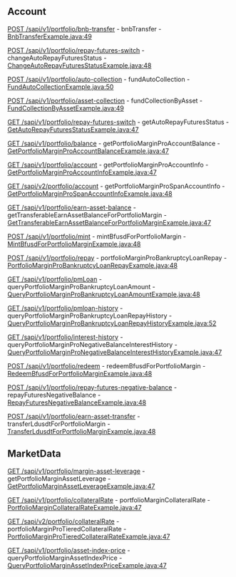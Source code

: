 ## Account

[POST /sapi/v1/portfolio/bnb-transfer](https://developers.binance.com/docs/derivatives/portfolio-margin-pro/account/BNB-transfer) - bnbTransfer - [BnbTransferExample.java:49](/examples/derivatives-trading-portfolio-margin-pro/src/main/java/com/binance/connector/client/derivatives_trading_portfolio_margin_pro/rest/account/BnbTransferExample.java#L49)

[POST /sapi/v1/portfolio/repay-futures-switch](https://developers.binance.com/docs/derivatives/portfolio-margin-pro/account/Change-Auto-repay-futures-Status) - changeAutoRepayFuturesStatus - [ChangeAutoRepayFuturesStatusExample.java:48](/examples/derivatives-trading-portfolio-margin-pro/src/main/java/com/binance/connector/client/derivatives_trading_portfolio_margin_pro/rest/account/ChangeAutoRepayFuturesStatusExample.java#L48)

[POST /sapi/v1/portfolio/auto-collection](https://developers.binance.com/docs/derivatives/portfolio-margin-pro/account/Fund-Auto-collection) - fundAutoCollection - [FundAutoCollectionExample.java:50](/examples/derivatives-trading-portfolio-margin-pro/src/main/java/com/binance/connector/client/derivatives_trading_portfolio_margin_pro/rest/account/FundAutoCollectionExample.java#L50)

[POST /sapi/v1/portfolio/asset-collection](https://developers.binance.com/docs/derivatives/portfolio-margin-pro/account/Fund-Collection-by-Asset) - fundCollectionByAsset - [FundCollectionByAssetExample.java:49](/examples/derivatives-trading-portfolio-margin-pro/src/main/java/com/binance/connector/client/derivatives_trading_portfolio_margin_pro/rest/account/FundCollectionByAssetExample.java#L49)

[GET /sapi/v1/portfolio/repay-futures-switch](https://developers.binance.com/docs/derivatives/portfolio-margin-pro/account/Get-Auto-repay-futures-Status) - getAutoRepayFuturesStatus - [GetAutoRepayFuturesStatusExample.java:47](/examples/derivatives-trading-portfolio-margin-pro/src/main/java/com/binance/connector/client/derivatives_trading_portfolio_margin_pro/rest/account/GetAutoRepayFuturesStatusExample.java#L47)

[GET /sapi/v1/portfolio/balance](https://developers.binance.com/docs/derivatives/portfolio-margin-pro/account/Get-Classic-Portfolio-Margin-Balance-Info) - getPortfolioMarginProAccountBalance - [GetPortfolioMarginProAccountBalanceExample.java:47](/examples/derivatives-trading-portfolio-margin-pro/src/main/java/com/binance/connector/client/derivatives_trading_portfolio_margin_pro/rest/account/GetPortfolioMarginProAccountBalanceExample.java#L47)

[GET /sapi/v1/portfolio/account](https://developers.binance.com/docs/derivatives/portfolio-margin-pro/account/Get-Classic-Portfolio-Margin-Account-Info) - getPortfolioMarginProAccountInfo - [GetPortfolioMarginProAccountInfoExample.java:47](/examples/derivatives-trading-portfolio-margin-pro/src/main/java/com/binance/connector/client/derivatives_trading_portfolio_margin_pro/rest/account/GetPortfolioMarginProAccountInfoExample.java#L47)

[GET /sapi/v2/portfolio/account](https://developers.binance.com/docs/derivatives/portfolio-margin-pro/account/Get-Classic-Portfolio-Margin-Account-Info-V2) - getPortfolioMarginProSpanAccountInfo - [GetPortfolioMarginProSpanAccountInfoExample.java:48](/examples/derivatives-trading-portfolio-margin-pro/src/main/java/com/binance/connector/client/derivatives_trading_portfolio_margin_pro/rest/account/GetPortfolioMarginProSpanAccountInfoExample.java#L48)

[GET /sapi/v1/portfolio/earn-asset-balance](https://developers.binance.com/docs/derivatives/portfolio-margin-pro/account/Get-Transferable-Earn-Asset-Balance-for-Portfolio-Margin) - getTransferableEarnAssetBalanceForPortfolioMargin - [GetTransferableEarnAssetBalanceForPortfolioMarginExample.java:47](/examples/derivatives-trading-portfolio-margin-pro/src/main/java/com/binance/connector/client/derivatives_trading_portfolio_margin_pro/rest/account/GetTransferableEarnAssetBalanceForPortfolioMarginExample.java#L47)

[POST /sapi/v1/portfolio/mint](https://developers.binance.com/docs/derivatives/portfolio-margin-pro/account/Mint-BFUSD-Portfolio-Margin) - mintBfusdForPortfolioMargin - [MintBfusdForPortfolioMarginExample.java:48](/examples/derivatives-trading-portfolio-margin-pro/src/main/java/com/binance/connector/client/derivatives_trading_portfolio_margin_pro/rest/account/MintBfusdForPortfolioMarginExample.java#L48)

[POST /sapi/v1/portfolio/repay](https://developers.binance.com/docs/derivatives/portfolio-margin-pro/account/Classic-Portfolio-Margin-Bankruptcy-Loan-Repay) - portfolioMarginProBankruptcyLoanRepay - [PortfolioMarginProBankruptcyLoanRepayExample.java:48](/examples/derivatives-trading-portfolio-margin-pro/src/main/java/com/binance/connector/client/derivatives_trading_portfolio_margin_pro/rest/account/PortfolioMarginProBankruptcyLoanRepayExample.java#L48)

[GET /sapi/v1/portfolio/pmLoan](https://developers.binance.com/docs/derivatives/portfolio-margin-pro/account/Query-Classic-Portfolio-Margin-Bankruptcy-Loan-Amount) - queryPortfolioMarginProBankruptcyLoanAmount - [QueryPortfolioMarginProBankruptcyLoanAmountExample.java:48](/examples/derivatives-trading-portfolio-margin-pro/src/main/java/com/binance/connector/client/derivatives_trading_portfolio_margin_pro/rest/account/QueryPortfolioMarginProBankruptcyLoanAmountExample.java#L48)

[GET /sapi/v1/portfolio/pmloan-history](https://developers.binance.com/docs/derivatives/portfolio-margin-pro/account/Query-Portfolio-Margin-Pro-Bankruptcy-Loan-Repay-History) - queryPortfolioMarginProBankruptcyLoanRepayHistory - [QueryPortfolioMarginProBankruptcyLoanRepayHistoryExample.java:52](/examples/derivatives-trading-portfolio-margin-pro/src/main/java/com/binance/connector/client/derivatives_trading_portfolio_margin_pro/rest/account/QueryPortfolioMarginProBankruptcyLoanRepayHistoryExample.java#L52)

[GET /sapi/v1/portfolio/interest-history](https://developers.binance.com/docs/derivatives/portfolio-margin-pro/account/Query-Classic-Portfolio-Margin-Negative-Balance-Interest-History) - queryPortfolioMarginProNegativeBalanceInterestHistory - [QueryPortfolioMarginProNegativeBalanceInterestHistoryExample.java:47](/examples/derivatives-trading-portfolio-margin-pro/src/main/java/com/binance/connector/client/derivatives_trading_portfolio_margin_pro/rest/account/QueryPortfolioMarginProNegativeBalanceInterestHistoryExample.java#L47)

[POST /sapi/v1/portfolio/redeem](https://developers.binance.com/docs/derivatives/portfolio-margin-pro/account/Redeem-BFUSD-Portfolio-Margin) - redeemBfusdForPortfolioMargin - [RedeemBfusdForPortfolioMarginExample.java:48](/examples/derivatives-trading-portfolio-margin-pro/src/main/java/com/binance/connector/client/derivatives_trading_portfolio_margin_pro/rest/account/RedeemBfusdForPortfolioMarginExample.java#L48)

[POST /sapi/v1/portfolio/repay-futures-negative-balance](https://developers.binance.com/docs/derivatives/portfolio-margin-pro/account/Repay-futures-Negative-Balance) - repayFuturesNegativeBalance - [RepayFuturesNegativeBalanceExample.java:48](/examples/derivatives-trading-portfolio-margin-pro/src/main/java/com/binance/connector/client/derivatives_trading_portfolio_margin_pro/rest/account/RepayFuturesNegativeBalanceExample.java#L48)

[POST /sapi/v1/portfolio/earn-asset-transfer](https://developers.binance.com/docs/derivatives/portfolio-margin-pro/account/Transfer-LDUSDT-Portfolio-Margin) - transferLdusdtForPortfolioMargin - [TransferLdusdtForPortfolioMarginExample.java:48](/examples/derivatives-trading-portfolio-margin-pro/src/main/java/com/binance/connector/client/derivatives_trading_portfolio_margin_pro/rest/account/TransferLdusdtForPortfolioMarginExample.java#L48)

## MarketData

[GET /sapi/v1/portfolio/margin-asset-leverage](https://developers.binance.com/docs/derivatives/portfolio-margin-pro/market-data/Get-Portfolio-Margin-Asset-Leverage) - getPortfolioMarginAssetLeverage - [GetPortfolioMarginAssetLeverageExample.java:47](/examples/derivatives-trading-portfolio-margin-pro/src/main/java/com/binance/connector/client/derivatives_trading_portfolio_margin_pro/rest/marketdata/GetPortfolioMarginAssetLeverageExample.java#L47)

[GET /sapi/v1/portfolio/collateralRate](https://developers.binance.com/docs/derivatives/portfolio-margin-pro/market-data/Classic-Portfolio-Margin-Collateral-Rate) - portfolioMarginCollateralRate - [PortfolioMarginCollateralRateExample.java:47](/examples/derivatives-trading-portfolio-margin-pro/src/main/java/com/binance/connector/client/derivatives_trading_portfolio_margin_pro/rest/marketdata/PortfolioMarginCollateralRateExample.java#L47)

[GET /sapi/v2/portfolio/collateralRate](https://developers.binance.com/docs/derivatives/portfolio-margin-pro/market-data/Portfolio-Margin-Pro-Tiered-Collateral-Rate) - portfolioMarginProTieredCollateralRate - [PortfolioMarginProTieredCollateralRateExample.java:47](/examples/derivatives-trading-portfolio-margin-pro/src/main/java/com/binance/connector/client/derivatives_trading_portfolio_margin_pro/rest/marketdata/PortfolioMarginProTieredCollateralRateExample.java#L47)

[GET /sapi/v1/portfolio/asset-index-price](https://developers.binance.com/docs/derivatives/portfolio-margin-pro/market-data/Query-Portfolio-Margin-Asset-Index-Price) - queryPortfolioMarginAssetIndexPrice - [QueryPortfolioMarginAssetIndexPriceExample.java:47](/examples/derivatives-trading-portfolio-margin-pro/src/main/java/com/binance/connector/client/derivatives_trading_portfolio_margin_pro/rest/marketdata/QueryPortfolioMarginAssetIndexPriceExample.java#L47)

